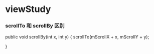 # viewStudy

### scrollTo 和 scrollBy 区别

public void scrollBy(int x, int y) { 
	scrollTo(mScrollX + x, mScrollY + y);

}



